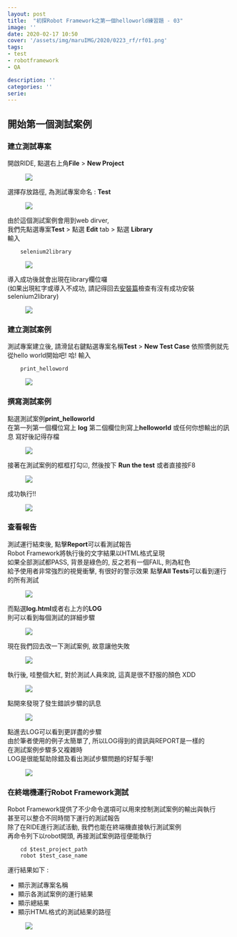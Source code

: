 ```yaml
---
layout: post
title:  "初探Robot Framework之第一個helloworld練習題 - 03"
image: ''
date: 2020-02-17 10:50
cover: '/assets/img/maruIMG/2020/0223_rf/rf01.png'
tags:
- test
- robotframework
- QA

description: ''
categories: ''
serie: 
---
```


## 開始第一個測試案例  

### 建立測試專案
開啟RIDE, 點選右上角**File** > **New Project**  

<figure class="foto-legenda">
	<img src="{{"/assets/img/maruIMG/2020/0226_rf/05.png"}}">
</figure>

選擇存放路徑, 為測試專案命名 : **Test**
<figure class="foto-legenda">
	<img src="{{"/assets/img/maruIMG/2020/0226_rf/07.png"}}">
</figure>

由於這個測試案例會用到web dirver,  
我們先點選專案**Test** > 點選 **Edit** tab > 點選 **Library**  
輸入
```
    selenium2library  
```
<figure class="foto-legenda">
	<img src="{{"/assets/img/maruIMG/2020/0226_rf/11.jpg"}}">
</figure>

導入成功後就會出現在library欄位囉  
(如果出現紅字或導入不成功, 請記得回去[安裝篇](https://gitmaruneko.github.io/2020/02/17/howToTestWithRF01.html)檢查有沒有成功安裝selenium2library)
<figure class="foto-legenda">
	<img src="{{"/assets/img/maruIMG/2020/0226_rf/12.jpg"}}">
</figure>

### 建立測試案例
測試專案建立後, 請滑鼠右鍵點選專案名稱**Test**  > **New Test Case**
依照慣例就先從hello world開始吧! 哈!
輸入
```
    print_helloword
```
<figure class="foto-legenda">
	<img src="{{"/assets/img/maruIMG/2020/0226_rf/06.png"}}">
</figure>

### 撰寫測試案例
點選測試案例**print_helloworld**  
在第一列第一個欄位寫上 **log**
第二個欄位則寫上**helloworld** 或任何你想輸出的訊息
寫好後記得存檔  

<figure class="foto-legenda">
	<img src="{{"/assets/img/maruIMG/2020/0226_rf/13.jpg"}}">
</figure>

接著在測試案例的框框打勾☑, 然後按下 **Run the test**
或者直接按F8  
<figure class="foto-legenda">
	<img src="{{"/assets/img/maruIMG/2020/0226_rf/14.png"}}">
</figure>

成功執行!!
<figure class="foto-legenda">
	<img src="{{"/assets/img/maruIMG/2020/0226_rf/15.jpg"}}">
</figure>

### 查看報告
測試運行結束後, 點擊**Report**可以看測試報告  
Robot Framework將執行後的文字結果以HTML格式呈現  
如果全部測試都PASS, 背景是綠色的, 反之若有一個FAIL, 則為紅色  
給予使用者非常強烈的視覺衝擊, 有很好的警示效果
點擊**All Tests**可以看到運行的所有測試  
<figure class="foto-legenda">
	<img src="{{"/assets/img/maruIMG/2020/0226_rf/15.jpg"}}">
</figure>

而點選**log.html**或者右上方的**LOG**  
則可以看到每個測試的詳細步驟  
<figure class="foto-legenda">
	<img src="{{"/assets/img/maruIMG/2020/0226_rf/17.jpg"}}">
</figure>

現在我們回去改一下測試案例, 故意讓他失敗  
<figure class="foto-legenda">
	<img src="{{"/assets/img/maruIMG/2020/0226_rf/18.jpg"}}">
</figure>

執行後, 哇整個大紅, 對於測試人員來說, 這真是很不舒服的顏色  XDD  
<figure class="foto-legenda">
	<img src="{{"/assets/img/maruIMG/2020/0226_rf/19.jpg"}}">
</figure>

點開來發現了發生錯誤步驟的訊息  
<figure class="foto-legenda">
	<img src="{{"/assets/img/maruIMG/2020/0226_rf/21.jpg"}}">
</figure>

點進去LOG可以看到更詳盡的步驟  
由於筆者使用的例子太簡單了, 所以LOG得到的資訊與REPORT是一樣的   
在測試案例步驟多又複雜時  
LOG是很能幫助除錯及看出測試步驟問題的好幫手喔!  
<figure class="foto-legenda">
	<img src="{{"/assets/img/maruIMG/2020/0226_rf/20.jpg"}}">
</figure>

### 在終端機運行Robot Framework測試
Robot Framework提供了不少命令選項可以用來控制測試案例的輸出與執行  
甚至可以整合不同時間下運行的測試報告  
除了在RIDE進行測試活動, 我們也能在終端機直接執行測試案例  
再命令列下以robot開頭, 再接測試案例路徑便能執行  
```
    cd $test_project_path  
    robot $test_case_name
```
運行結果如下 : 
* 顯示測試專案名稱
* 顯示各測試案例的運行結果  
* 顯示總結果
* 顯示HTML格式的測試結果的路徑

<figure class="foto-legenda">
	<img src="{{"/assets/img/maruIMG/2020/0226_rf/08.jpg"}}">
</figure>


